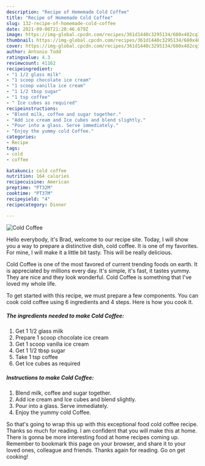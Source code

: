 ```yaml
---
description: "Recipe of Homemade Cold Coffee"
title: "Recipe of Homemade Cold Coffee"
slug: 132-recipe-of-homemade-cold-coffee
date: 2021-09-06T21:20:46.679Z
image: https://img-global.cpcdn.com/recipes/361d1440c3295134/680x482cq70/cold-coffee-recipe-main-photo.jpg
thumbnail: https://img-global.cpcdn.com/recipes/361d1440c3295134/680x482cq70/cold-coffee-recipe-main-photo.jpg
cover: https://img-global.cpcdn.com/recipes/361d1440c3295134/680x482cq70/cold-coffee-recipe-main-photo.jpg
author: Antonio Todd
ratingvalue: 4.3
reviewcount: 41162
recipeingredient:
- "1 1/2 glass milk"
- "1 scoop chocolate ice cream"
- "1 scoop vanilla ice cream"
- "1 1/2 tbsp sugar"
- "1 tsp coffee"
- " Ice cubes as required"
recipeinstructions:
- "Blend milk, coffee and sugar together."
- "Add ice cream and Ice cubes and blend slightly."
- "Pour into a glass. Serve immediately."
- "Enjoy the yummy cold Coffee."
categories:
- Recipe
tags:
- cold
- coffee

katakunci: cold coffee 
nutrition: 164 calories
recipecuisine: American
preptime: "PT32M"
cooktime: "PT37M"
recipeyield: "4"
recipecategory: Dinner

---
```



![Cold Coffee](https://img-global.cpcdn.com/recipes/361d1440c3295134/680x482cq70/cold-coffee-recipe-main-photo.jpg)

Hello everybody, it's Brad, welcome to our recipe site. Today, I will show you a way to prepare a distinctive dish, cold coffee. It is one of my favorites. For mine, I will make it a little bit tasty. This will be really delicious.

Cold Coffee is one of the most favored of current trending foods on earth. It is appreciated by millions every day. It's simple, it's fast, it tastes yummy. They are nice and they look wonderful. Cold Coffee is something that I've loved my whole life.




To get started with this recipe, we must prepare a few components. You can cook cold coffee using 6 ingredients and 4 steps. Here is how you cook it.

<!--inarticleads1-->

##### The ingredients needed to make Cold Coffee:

1. Get 1 1/2 glass milk
1. Prepare 1 scoop chocolate ice cream
1. Get 1 scoop vanilla ice cream
1. Get 1 1/2 tbsp sugar
1. Take 1 tsp coffee
1. Get  Ice cubes as required




<!--inarticleads2-->

##### Instructions to make Cold Coffee:

1. Blend milk, coffee and sugar together.
1. Add ice cream and Ice cubes and blend slightly.
1. Pour into a glass. Serve immediately.
1. Enjoy the yummy cold Coffee.




So that's going to wrap this up with this exceptional food cold coffee recipe. Thanks so much for reading. I am confident that you will make this at home. There is gonna be more interesting food at home recipes coming up. Remember to bookmark this page on your browser, and share it to your loved ones, colleague and friends. Thanks again for reading. Go on get cooking!
